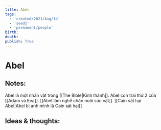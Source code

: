 ```yaml
---
title: Abel
tags:
  - 'created/2021/Aug/14'
  - 'seed🥜'
  - 'permanent/people'
birth: 
death: 
publish: True
---
```

# Abel

## Notes:
Abel là một nhân vật trong [[The Bible|Kinh thánh]]. Abel con trai thứ 2 của [[Adam và Eva]]. [[Abel làm nghề chăn nuôi súc vật]]. [[Cain sát hại Abel|Abel bị anh mình là Cain sát hại]]

## Ideas & thoughts:

